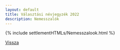 ```yaml
---
layout: default
title: Választási névjegyzék 2022
description: Nemesszalók
---
```


{% include settlementHTMLs/Nemesszalook.html %}

[Vissza](../)